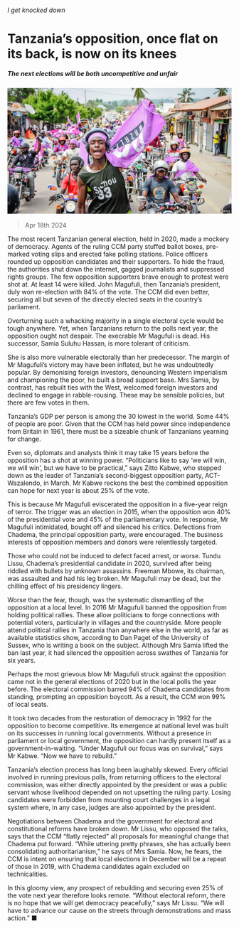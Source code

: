 ###### I get knocked down

# Tanzania’s opposition, once flat on its back, is now on its knees 

##### The next elections will be both uncompetitive and unfair 

![image](images/20240420_MAP001.jpg) 

> Apr 18th 2024 

The most recent Tanzanian general election, held in 2020, made a mockery of democracy. Agents of the ruling CCM party stuffed ballot boxes, pre-marked voting slips and erected fake polling stations. Police officers rounded up opposition candidates and their supporters. To hide the fraud, the authorities shut down the internet, gagged journalists and suppressed rights groups. The few opposition supporters brave enough to protest were shot at. At least 14 were killed. John Magufuli, then Tanzania’s president, duly won re-election with 84% of the vote. The CCM did even better, securing all but seven of the directly elected seats in the country’s parliament.

Overturning such a whacking majority in a single electoral cycle would be tough anywhere. Yet, when Tanzanians return to the polls next year, the opposition ought not despair. The execrable Mr Magufuli is dead. His successor, Samia Suluhu Hassan, is more tolerant of criticism. 

She is also more vulnerable electorally than her predecessor. The margin of Mr Magufuli’s victory may have been inflated, but he was undoubtedly popular. By demonising foreign investors, denouncing Western imperialism and championing the poor, he built a broad support base. Mrs Samia, by contrast, has rebuilt ties with the West, welcomed foreign investors and declined to engage in rabble-rousing. These may be sensible policies, but there are few votes in them. 

Tanzania’s GDP per person is among the 30 lowest in the world. Some 44% of people are poor. Given that the CCM has held power since independence from Britain in 1961, there must be a sizeable chunk of Tanzanians yearning for change.

Even so, diplomats and analysts think it may take 15 years before the opposition has a shot at winning power. “Politicians like to say ‘we will win, we will win’, but we have to be practical,” says Zitto Kabwe, who stepped down as the leader of Tanzania’s second-biggest opposition party, ACT-Wazalendo, in March. Mr Kabwe reckons the best the combined opposition can hope for next year is about 25% of the vote.

This is because Mr Magufuli eviscerated the opposition in a five-year reign of terror. The trigger was an election in 2015, when the opposition won 40% of the presidential vote and 45% of the parliamentary vote. In response, Mr Magufuli intimidated, bought off and silenced his critics. Defections from Chadema, the principal opposition party, were encouraged. The business interests of opposition members and donors were relentlessly targeted. 

Those who could not be induced to defect faced arrest, or worse. Tundu Lissu, Chadema’s presidential candidate in 2020, survived after being riddled with bullets by unknown assassins. Freeman Mbowe, its chairman, was assaulted and had his leg broken. Mr Magufuli may be dead, but the chilling effect of his presidency lingers.

Worse than the fear, though, was the systematic dismantling of the opposition at a local level. In 2016 Mr Magufuli banned the opposition from holding political rallies. These allow politicians to forge connections with potential voters, particularly in villages and the countryside. More people attend political rallies in Tanzania than anywhere else in the world, as far as available statistics show, according to Dan Paget of the University of Sussex, who is writing a book on the subject. Although Mrs Samia lifted the ban last year, it had silenced the opposition across swathes of Tanzania for six years.

Perhaps the most grievous blow Mr Magufuli struck against the opposition came not in the general elections of 2020 but in the local polls the year before. The electoral commission barred 94% of Chadema candidates from standing, prompting an opposition boycott. As a result, the CCM won 99% of local seats. 

It took two decades from the restoration of democracy in 1992 for the opposition to become competitive. Its emergence at national level was built on its successes in running local governments. Without a presence in parliament or local government, the opposition can hardly present itself as a government-in-waiting. “Under Magufuli our focus was on survival,” says Mr Kabwe. “Now we have to rebuild.”

Tanzania’s election process has long been laughably skewed. Every official involved in running previous polls, from returning officers to the electoral commission, was either directly appointed by the president or was a public servant whose livelihood depended on not upsetting the ruling party. Losing candidates were forbidden from mounting court challenges in a legal system where, in any case, judges are also appointed by the president. 

Negotiations between Chadema and the government for electoral and constitutional reforms have broken down. Mr Lissu, who opposed the talks, says that the CCM “flatly rejected” all proposals for meaningful change that Chadema put forward. “While uttering pretty phrases, she has actually been consolidating authoritarianism,” he says of Mrs Samia. Now, he fears, the CCM is intent on ensuring that local elections in December will be a repeat of those in 2019, with Chadema candidates again excluded on technicalities. 

In this gloomy view, any prospect of rebuilding and securing even 25% of the vote next year therefore looks remote. “Without electoral reform, there is no hope that we will get democracy peacefully,” says Mr Lissu. “We will have to advance our cause on the streets through demonstrations and mass action.” ■


